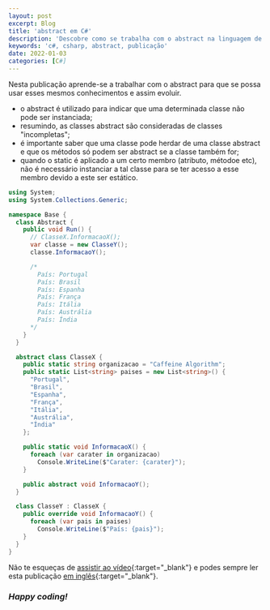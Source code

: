 ```yaml
---
layout: post
excerpt: Blog
title: 'abstract em C#'
description: 'Descobre como se trabalha com o abstract na linguagem de programação C#. Obtém respostas às tuas dúvidas com a teoria e os exemplos apresentados.'
keywords: 'c#, csharp, abstract, publicação'
date: 2022-01-03
categories: [C#]
---
```


Nesta publicação aprende-se a trabalhar com o abstract para que se possa usar esses mesmos conhecimentos e assim evoluir.

- o abstract é utilizado para indicar que uma determinada classe não pode ser instanciada;
- resumindo, as classes abstract são consideradas de classes "incompletas";
- é importante saber que uma classe pode herdar de uma classe abstract e que os métodos só podem ser abstract se a classe também for;
- quando o static é aplicado a um certo membro (atributo, métodoe etc), não é necessário instanciar a tal classe para se ter acesso a esse membro devido a este ser estático.

```csharp
using System;
using System.Collections.Generic;

namespace Base {
  class Abstract {
    public void Run() {
      // ClasseX.InformacaoX();
      var classe = new ClasseY();
      classe.InformacaoY();

      /*
        País: Portugal
        País: Brasil
        País: Espanha
        País: França
        País: Itália
        País: Austrália
        País: Índia
      */
    }
  }

  abstract class ClasseX {
    public static string organizacao = "Caffeine Algorithm";
    public static List<string> paises = new List<string>() {
      "Portugal",
      "Brasil",
      "Espanha",
      "França",
      "Itália",
      "Austrália",
      "Índia"
    };

    public static void InformacaoX() {
      foreach (var carater in organizacao)
        Console.WriteLine($"Carater: {carater}");
    }

    public abstract void InformacaoY();
  }

  class ClasseY : ClasseX {
    public override void InformacaoY() {
      foreach (var pais in paises)
        Console.WriteLine($"País: {pais}");
    }
  }
}
```

Não te esqueças de [assistir ao vídeo](https://youtu.be/kic0anFXVUs){:target="\_blank"} e podes sempre ler esta publicação [em inglês](https://nelsonsilvadev.com/blog/20220103/abstract-in-csharp/){:target="\_blank"}.

### _Happy coding!_
